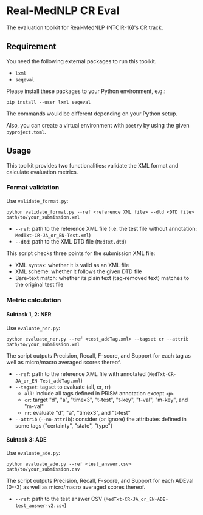 # Real-MedNLP CR Eval

The evaluation toolkit for Real-MedNLP (NTCIR-16)'s CR track.

## Requirement

You need the following external packages to run this toolkit.

- `lxml`
- `seqeval`

Please install these packages to your Python environment, e.g.:

```
pip install --user lxml seqeval
```

The commands would be different depending on your Python setup.

Also, you can create a virtual environment with `poetry` by using the given `pyproject.toml`.

## Usage

This toolkit provides two functionalities: validate the XML format and calculate evaluation metrics.

### Format validation

Use `validate_format.py`:

```
python validate_format.py --ref <reference XML file> --dtd <DTD file> path/to/your_submission.xml
```

- `--ref`: path to the reference XML file (i.e. the test file without annotation: `MedTxt-CR-JA_or_EN-Test.xml`)
- `--dtd`: path to the XML DTD file (`MedTxt.dtd`)

This script checks three points for the submission XML file:

- XML syntax: whether it is valid as an XML file
- XML scheme: whether it follows the given DTD file
- Bare-text match: whether its plain text (tag-removed text) matches to the original test file

### Metric calculation

#### Subtask 1, 2: NER

Use `evaluate_ner.py`:

```
python evaluate_ner.py --ref <test_addTag.xml> --tagset cr --attrib path/to/your_submission.xml
```

The script outputs Precision, Recall, F-score, and Support for each tag as well as micro/macro averaged scores thereof.

- `--ref`: path to the reference XML file with annotated (`MedTxt-CR-JA_or_EN-Test_addTag.xml`)
- `--tagset`: tagset to evaluate (all, cr, rr)
  - `all`: include all tags defined in PRISM annotation except `<p>`
  - `cr`: target "d", "a", "timex3", "t-test", "t-key", "t-val", "m-key", and "m-val"
  - `rr`: evaluate "d", "a", "timex3", and "t-test"
- `--attrib` (`--no-attrib`): consider (or ignore) the attributes defined in some tags ("certainty", "state", "type")

#### Subtask 3: ADE

Use `evaluate_ade.py`:

```
python evaluate_ade.py --ref <test_answer.csv> path/to/your_submission.csv
```

The script outputs Precision, Recall, F-score, and Support for each ADEval (0--3) as well as micro/macro averaged scores thereof.

- `--ref`: path to the test answer CSV (`MedTxt-CR-JA_or_EN-ADE-test_answer-v2.csv`)

